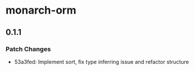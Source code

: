 # monarch-orm

## 0.1.1

### Patch Changes

- 53a3fed: Implement sort, fix type inferring issue and refactor structure

